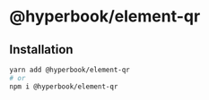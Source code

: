 # @hyperbook/element-qr

## Installation

```sh
yarn add @hyperbook/element-qr
# or
npm i @hyperbook/element-qr
```
